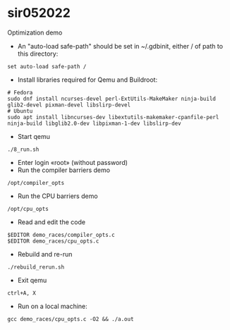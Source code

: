 # sir052022
Optimization demo

* An "auto-load safe-path" should be set in ~/.gdbinit, either / of path to this directory:
```
set auto-load safe-path /
```
* Install libraries required for Qemu and Buildroot:
```
# Fedora
sudo dnf install ncurses-devel perl-ExtUtils-MakeMaker ninja-build glib2-devel pixman-devel libslirp-devel
# Ubuntu
sudo apt install libncurses-dev libextutils-makemaker-cpanfile-perl ninja-build libglib2.0-dev libpixman-1-dev libslirp-dev
```
* Start qemu
```
./8_run.sh
```
* Enter login «root» (without password)
* Run the compiler barriers demo
```
/opt/compiler_opts
```
* Run the CPU barriers demo
```
/opt/cpu_opts
```
* Read and edit the code
```
$EDITOR demo_races/compiler_opts.c
$EDITOR demo_races/cpu_opts.c
```
* Rebuild and re-run
```
./rebuild_rerun.sh
```
* Exit qemu
```
ctrl+A, X
```
* Run on a local machine:
```
gcc demo_races/cpu_opts.c -O2 && ./a.out
```
